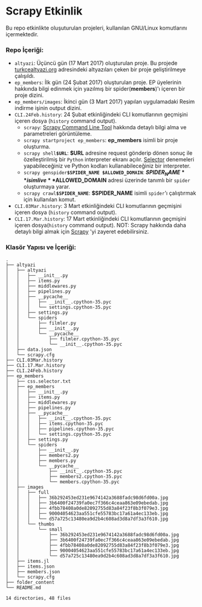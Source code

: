 # Scrapy Etkinlik 

Bu repo etkinlikte oluşuturulan projeleri, kullanılan GNU/Linux komutlarını içermektedir.

### Repo İçeriği:

* `altyazi`: Üçüncü gün (17 Mart 2017) oluşturulan proje. Bu projede [turkcealtyazi.org](www.turkcealtyazi.org) adresindeki altyazıları çeken bir proje geliştirilmeye çalışıldı.
* `ep_members`: İlk gün (24 Şubat 2017) oluşturulan proje. EP üyelerinin hakkında bilgi edinmek için yazılmış bir spider(__members__)'ı içeren bir proje dizini.
* `ep_members/images`: İkinci gün (3 Mart 2017) yapılan uygulamadaki Resim indirme işinin output dizini.
* `CLI.24Feb.history`: 24 Şubat etkinliğindeki CLI komutlarının geçmişini içeren dosya (`history` command output).
	* `scrapy`: [Scrapy Command Line Tool](https://doc.scrapy.org/en/1.3/topics/commands.html) hakkında detaylı bilgi alma ve parametreleri görüntüleme. 
	* `scrapy startproject ep_members`: **ep_members** isimli bir proje oluşturma.
	* `scrapy shell`**`$URL`**: **$URL** adresine request gönderip dönen sonuç ile özelleştirilmiş bir `Python` interpreter ekranı açılır. [Selector](https://doc.scrapy.org/en/1.3/topics/selectors.html) denemeleri yapabileceğiniz ve Python kodları kullanabileceğiniz bir interpreter. 
	* `scrapy genspider`**`$SPIDER_NAME $ALLOWED_DOMAIN`**: **$SPIDER_NAME** isimli ve **$ALLOWED_DOMAIN** adresi üzerinde tanımlı bir `spider` oluşturmaya yarar.
	* `scrapy crawl`**`$SPIDER_NAME`**: **$SPIDER_NAME** isimli `spider`'ı çalıştırmak için kullanılan komut.
* `CLI.03Mar.history`: 3 Mart etkinliğindeki CLI komutlarının geçmişini içeren dosya (`history` command output).
* `CLI.17.Mar.history`: 17 Mart etkinliğindeki CLI komutlarının geçmişini içeren dosya(`history` command output).
NOT: Scrapy hakkında daha detaylı bilgi almak için [Scrapy](http://scrapy.org/) 'yi zayeret edebilirsiniz.

### Klasör Yapısı ve İçeriği:

```
.
├── altyazi
│   ├── altyazi
│   │   ├── __init__.py
│   │   ├── items.py
│   │   ├── middlewares.py
│   │   ├── pipelines.py
│   │   ├── __pycache__
│   │   │   ├── __init__.cpython-35.pyc
│   │   │   └── settings.cpython-35.pyc
│   │   ├── settings.py
│   │   └── spiders
│   │       ├── filmler.py
│   │       ├── __init__.py
│   │       └── __pycache__
│   │           ├── filmler.cpython-35.pyc
│   │           └── __init__.cpython-35.pyc
│   ├── data.json
│   └── scrapy.cfg
├── CLI.03Mar.history
├── CLI.17.Mar.history
├── CLI.24Feb.history
├── ep_members
│   ├── css.selector.txt
│   ├── ep_members
│   │   ├── __init__.py
│   │   ├── items.py
│   │   ├── middlewares.py
│   │   ├── pipelines.py
│   │   ├── __pycache__
│   │   │   ├── __init__.cpython-35.pyc
│   │   │   ├── items.cpython-35.pyc
│   │   │   ├── pipelines.cpython-35.pyc
│   │   │   └── settings.cpython-35.pyc
│   │   ├── settings.py
│   │   └── spiders
│   │       ├── __init__.py
│   │       ├── members2.py
│   │       ├── members.py
│   │       └── __pycache__
│   │           ├── __init__.cpython-35.pyc
│   │           ├── members2.cpython-35.pyc
│   │           └── members.cpython-35.pyc
│   ├── images
│   │   ├── full
│   │   │   ├── 36b292453ed231e9674142a3688fadc98d6fd00a.jpg
│   │   │   ├── 3b6400f24739fa0ec7f366c4ceaa863e09ebedab.jpg
│   │   │   ├── 4fbb78408a0de82092755d83a84f23f8b3f079e3.jpg
│   │   │   ├── 90004054623aa551cfe55783bc17a61a4ec133eb.jpg
│   │   │   └── d57a725c13480ea9d2b4c608ad3d8a7df3a3f610.jpg
│   │   └── thumbs
│   │       └── small
│   │           ├── 36b292453ed231e9674142a3688fadc98d6fd00a.jpg
│   │           ├── 3b6400f24739fa0ec7f366c4ceaa863e09ebedab.jpg
│   │           ├── 4fbb78408a0de82092755d83a84f23f8b3f079e3.jpg
│   │           ├── 90004054623aa551cfe55783bc17a61a4ec133eb.jpg
│   │           └── d57a725c13480ea9d2b4c608ad3d8a7df3a3f610.jpg
│   ├── items.jl
│   ├── items.json
│   ├── members.json
│   └── scrapy.cfg
├── folder_content
└── README.md

14 directories, 48 files
```